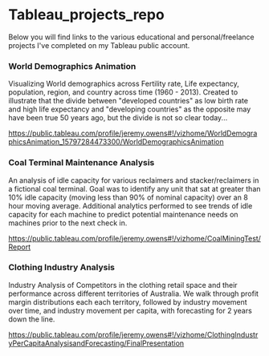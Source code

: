 # Tableau_projects_repo
Below you will find links to the various educational and personal/freelance projects I've completed on my Tableau public account.

### World Demographics Animation
Visualizing World demographics across Fertility rate, Life expectancy, population, region, and country across time (1960 - 2013). Created to illustrate that the divide between "developed countries" as low birth rate and high life expectancy and "developing countries" as the opposite may have been true 50 years ago, but the divide is not so clear today...

https://public.tableau.com/profile/jeremy.owens#!/vizhome/WorldDemographicsAnimation_15797284473300/WorldDemographicsAnimation


### Coal Terminal Maintenance Analysis
An analysis of idle capacity for various reclaimers and stacker/reclaimers in a fictional coal terminal. Goal was to identify any unit that sat at greater than 10% idle capacity (moving less than 90% of nominal capacity) over an 8 hour moving average. Additional analytics performed to see trends of idle capacity for each machine to predict potential maintenance needs on machines prior to the next check in.

https://public.tableau.com/profile/jeremy.owens#!/vizhome/CoalMiningTest/Report


### Clothing Industry Analysis
Industry Analysis of Competitors in the clothing retail space and their performance across different territories of Australia. We walk through profit margin distributions each each territory, followed by industry movement over time, and industry movement per capita, with forecasting for 2 years down the line.

https://public.tableau.com/profile/jeremy.owens#!/vizhome/ClothingIndustryPerCapitaAnalysisandForecasting/FinalPresentation